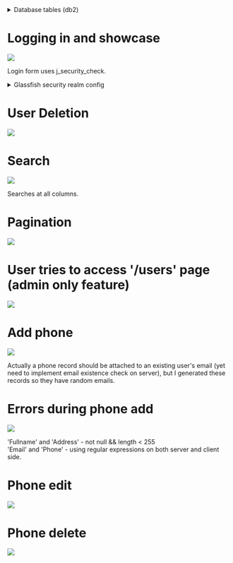 <details>
  <summary>Database tables (db2)</summary>
  
  ![](https://i.imgur.com/vwoYHE3.png)
  ![](https://i.imgur.com/yY2V8yL.png)
  ![](https://i.imgur.com/qMpQaaV.png)
</details>

# Logging in and showcase

![](https://i.imgur.com/5YRXdnZ.gif)

Login form uses j_security_check. 
<details>
  <summary>Glassfish security realm config</summary>
  
  ![](https://i.imgur.com/2W7T4PP.png)
</details>

# User Deletion

![](https://i.imgur.com/kONl89l.gif)

# Search

![](https://i.imgur.com/3SB6k0T.gif)

Searches at all columns.

# Pagination

![](https://i.imgur.com/fgEt6kh.gif)

# User tries to access '/users' page (admin only feature)

![](https://i.imgur.com/xORQSTr.gif)

# Add phone

![](https://i.imgur.com/atAwCd0.gif)

Actually a phone record should be attached to an existing user's email (yet need to implement email existence check on server), but I generated these records so they have random emails.

# Errors during phone add

![](https://i.imgur.com/T2dsjUZ.gif)

'Fullname' and 'Address' - not null && length < 255  
'Email' and 'Phone' - using regular expressions on both server and client side.

# Phone edit

![](https://i.imgur.com/UwjA7kZ.gif)

# Phone delete

![](https://i.imgur.com/SOL9745.gif)
